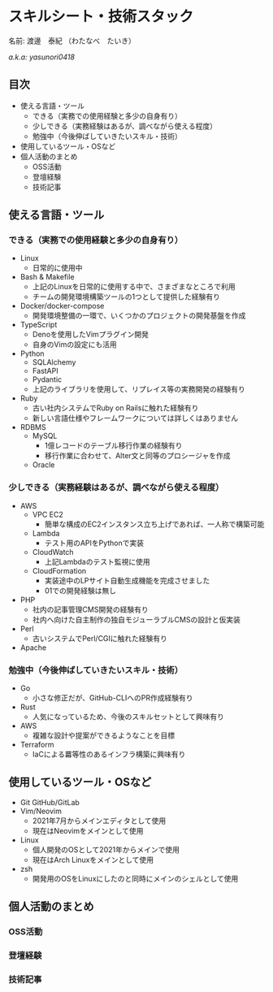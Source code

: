 # スキルシート・技術スタック

<!-- textlint-disable -->
名前: 渡邊　泰紀 （わたなべ　たいき）

*a.k.a: yasunori0418*
<!-- textlint-enable -->

## 目次

- 使える言語・ツール
  - できる（実務での使用経験と多少の自身有り）
  - 少しできる（実務経験はあるが、調べながら使える程度）
  - 勉強中（今後伸ばしていきたいスキル・技術）
- 使用しているツール・OSなど
- 個人活動のまとめ
  - OSS活動
  - 登壇経験
  - 技術記事

## 使える言語・ツール

### できる（実務での使用経験と多少の自身有り）

- Linux
  - 日常的に使用中
- Bash & Makefile
  - 上記のLinuxを日常的に使用する中で、さまざまなところで利用
  - チームの開発環境構築ツールの1つとして提供した経験有り
- Docker/docker-compose
  - 開発環境整備の一環で、いくつかのプロジェクトの開発基盤を作成
- TypeScript
  - Denoを使用したVimプラグイン開発
  - 自身のVimの設定にも活用
- Python
  - SQLAlchemy
  - FastAPI
  - Pydantic
  - 上記のライブラリを使用して、リプレイス等の実務開発の経験有り
- Ruby
  - 古い社内システムでRuby on Railsに触れた経験有り
  - 新しい言語仕様やフレームワークについては詳しくはありません
- RDBMS
  - MySQL
    - 1億レコードのテーブル移行作業の経験有り
    - 移行作業に合わせて、Alter文と同等のプロシージャを作成
  - Oracle

### 少しできる（実務経験はあるが、調べながら使える程度）

- AWS
  - VPC EC2
    - 簡単な構成のEC2インスタンス立ち上げであれば、一人称で構築可能
  - Lambda
    - テスト用のAPIをPythonで実装
  - CloudWatch
    - 上記Lambdaのテスト監視に使用
  - CloudFormation
    - 実装途中のLPサイト自動生成機能を完成させました
    - 01での開発経験は無し
- PHP
  - 社内の記事管理CMS開発の経験有り
  - 社内へ向けた自主制作の独自モジューラブルCMSの設計と仮実装
- Perl
  - 古いシステムでPerl/CGIに触れた経験有り
- Apache

### 勉強中（今後伸ばしていきたいスキル・技術）

- Go
  - 小さな修正だが、GitHub-CLIへのPR作成経験有り
- Rust
  - 人気になっているため、今後のスキルセットとして興味有り
- AWS
  - 複雑な設計や提案ができるようなことを目標
- Terraform
  - IaCによる羃等性のあるインフラ構築に興味有り

## 使用しているツール・OSなど

- Git GitHub/GitLab
- Vim/Neovim
  - 2021年7月からメインエディタとして使用
  - 現在はNeovimをメインとして使用
- Linux
  - 個人開発のOSとして2021年からメインで使用
  - 現在はArch Linuxをメインとして使用
- zsh
  - 開発用のOSをLinuxにしたのと同時にメインのシェルとして使用

## 個人活動のまとめ

### OSS活動

### 登壇経験

### 技術記事
